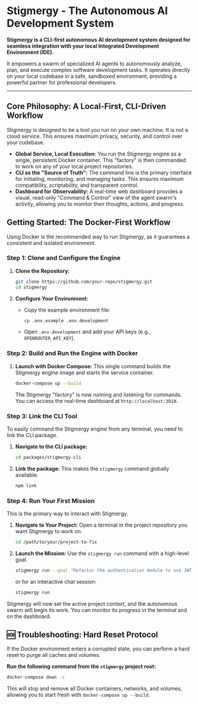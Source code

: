 # Stigmergy - The Autonomous AI Development System

**Stigmergy is a CLI-first autonomous AI development system designed for seamless integration with your local Integrated Development Environment (IDE).**

It empowers a swarm of specialized AI agents to autonomously analyze, plan, and execute complex software development tasks. It operates directly on your local codebase in a safe, sandboxed environment, providing a powerful partner for professional developers.

---

## Core Philosophy: A Local-First, CLI-Driven Workflow

Stigmergy is designed to be a tool you run on your own machine. It is not a cloud service. This ensures maximum privacy, security, and control over your codebase.

*   **Global Service, Local Execution:** You run the Stigmergy engine as a single, persistent Docker container. This "factory" is then commanded to work on any of your local project repositories.
*   **CLI as the "Source of Truth":** The command line is the primary interface for initiating, monitoring, and managing tasks. This ensures maximum compatibility, scriptability, and transparent control.
*   **Dashboard for Observability:** A real-time web dashboard provides a visual, read-only "Command & Control" view of the agent swarm's activity, allowing you to monitor their thoughts, actions, and progress.

## Getting Started: The Docker-First Workflow

Using Docker is the recommended way to run Stigmergy, as it guarantees a consistent and isolated environment.

### Step 1: Clone and Configure the Engine

1.  **Clone the Repository:**
    ```bash
    git clone https://github.com/your-repo/stigmergy.git
    cd stigmergy
    ```

2.  **Configure Your Environment:**
    *   Copy the example environment file:
        ```bash
        cp .env.example .env.development
        ```
    *   Open `.env.development` and add your API keys (e.g., `OPENROUTER_API_KEY`).

### Step 2: Build and Run the Engine with Docker

1.  **Launch with Docker Compose:** This single command builds the Stigmergy engine image and starts the service container.
    ```bash
    docker-compose up --build
    ```
    The Stigmergy "factory" is now running and listening for commands. You can access the real-time dashboard at `http://localhost:3010`.

### Step 3: Link the CLI Tool

To easily command the Stigmergy engine from any terminal, you need to link the CLI package.

1.  **Navigate to the CLI package:**
    ```bash
    cd packages/stigmergy-cli
    ```
2.  **Link the package:** This makes the `stigmergy` command globally available.
    ```bash
    npm link
    ```

### Step 4: Run Your First Mission

This is the primary way to interact with Stigmergy.

1.  **Navigate to Your Project:** Open a terminal in the project repository you want Stigmergy to work on.
    ```bash
    cd /path/to/your/project-to-fix
    ```

2.  **Launch the Mission:** Use the `stigmergy run` command with a high-level goal.
    ```bash
    stigmergy run --goal "Refactor the authentication module to use JWT instead of session cookies."
    ```
    or for an interactive chat session:
    ```bash
    stigmergy run
    ```

Stigmergy will now set the active project context, and the autonomous swarm will begin its work. You can monitor its progress in the terminal and on the dashboard.

## 🆘 Troubleshooting: Hard Reset Protocol

If the Docker environment enters a corrupted state, you can perform a hard reset to purge all caches and volumes.

**Run the following command from the `stigmergy` project root:**
```bash
docker-compose down -v
```
This will stop and remove all Docker containers, networks, and volumes, allowing you to start fresh with `docker-compose up --build`.
